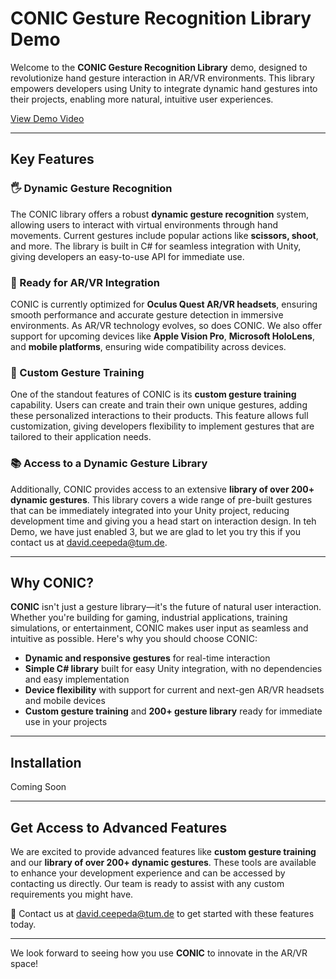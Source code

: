 # CONIC Gesture Recognition Library Demo

Welcome to the **CONIC Gesture Recognition Library** demo, designed to revolutionize hand gesture interaction in AR/VR environments. This library empowers developers using Unity to integrate dynamic hand gestures into their projects, enabling more natural, intuitive user experiences.

[View Demo Video](https://imgur.com/xZ8YqmN)

---

## Key Features

### 🖐 Dynamic Gesture Recognition
The CONIC library offers a robust **dynamic gesture recognition** system, allowing users to interact with virtual environments through hand movements. Current gestures include popular actions like **scissors, shoot**, and more. The library is built in C# for seamless integration with Unity, giving developers an easy-to-use API for immediate use.

### 🚀 Ready for AR/VR Integration
CONIC is currently optimized for **Oculus Quest AR/VR headsets**, ensuring smooth performance and accurate gesture detection in immersive environments. As AR/VR technology evolves, so does CONIC. We also offer support for upcoming devices like **Apple Vision Pro**, **Microsoft HoloLens**, and **mobile platforms**, ensuring wide compatibility across devices.

### 🔄 Custom Gesture Training
One of the standout features of CONIC is its **custom gesture training** capability. Users can create and train their own unique gestures, adding these personalized interactions to their products. This feature allows full customization, giving developers flexibility to implement gestures that are tailored to their application needs.

### 📚 Access to a Dynamic Gesture Library
Additionally, CONIC provides access to an extensive **library of over 200+ dynamic gestures**. This library covers a wide range of pre-built gestures that can be immediately integrated into your Unity project, reducing development time and giving you a head start on interaction design. In teh Demo, we have just enabled 3, but we are glad to let you try this if you contact us at [david.ceepeda@tum.de](mailto:david.ceepeda@tum.de).

---

## Why CONIC?
**CONIC** isn't just a gesture library—it's the future of natural user interaction. Whether you're building for gaming, industrial applications, training simulations, or entertainment, CONIC makes user input as seamless and intuitive as possible. Here's why you should choose CONIC:

- **Dynamic and responsive gestures** for real-time interaction
- **Simple C# library** built for easy Unity integration, with no dependencies and easy implementation
- **Device flexibility** with support for current and next-gen AR/VR headsets and mobile devices
- **Custom gesture training** and **200+ gesture library** ready for immediate use in your projects

---

## Installation

Coming Soon

---

## Get Access to Advanced Features

We are excited to provide advanced features like **custom gesture training** and our **library of over 200+ dynamic gestures**. These tools are available to enhance your development experience and can be accessed by contacting us directly. Our team is ready to assist with any custom requirements you might have.

📧 Contact us at [david.ceepeda@tum.de](mailto:david.ceepeda@tum.de) to get started with these features today.

---

We look forward to seeing how you use **CONIC** to innovate in the AR/VR space!
